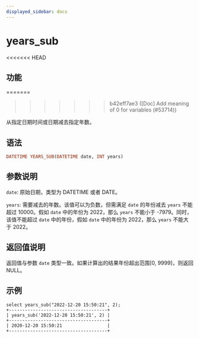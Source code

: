 ```yaml
---
displayed_sidebar: docs
---
```


# years_sub

<<<<<<< HEAD
## 功能
=======

>>>>>>> b42eff7ae3 ([Doc] Add meaning of 0 for variables (#53714))

从指定日期时间或日期减去指定年数。

## 语法

```Haskell
DATETIME YEARS_SUB(DATETIME date, INT years)
```

## 参数说明

`date`: 原始日期，类型为 DATETIME 或者 DATE。

`years`: 需要减去的年数。该值可以为负数，但需满足 `date` 的年份减去 `years` 不能超过 10000。假如 `date` 中的年份为 2022，那么 `years` 不能小于 -7979。同时，该值不能超过 `date` 中的年份，假如 `date` 中的年份为 2022，那么 `years` 不能大于 2022。

## 返回值说明

返回值与参数 `date` 类型一致。如果计算出的结果年份超出范围[0, 9999]，则返回 NULL。

## 示例

```Plain Text
select years_sub("2022-12-20 15:50:21", 2);
+-------------------------------------+
| years_sub('2022-12-20 15:50:21', 2) |
+-------------------------------------+
| 2020-12-20 15:50:21                 |
+-------------------------------------+
```
